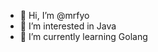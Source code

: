 - 👋 Hi, I’m @mrfyo
- 👀 I’m interested in Java
- 🌱 I’m currently learning Golang

<!---
mrfyo/mrfyo is a ✨ special ✨ repository because its `README.md` (this file) appears on your GitHub profile.
You can click the Preview link to take a look at your changes.
--->
